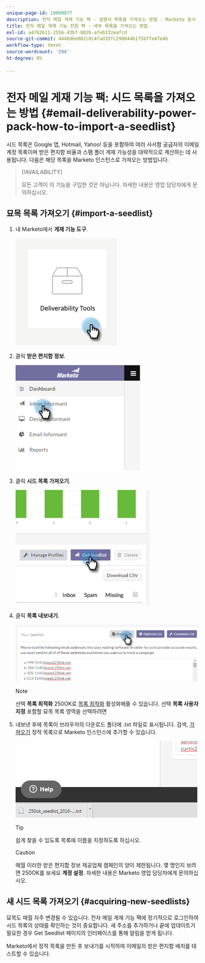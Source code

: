 ```yaml
---
unique-page-id: 10099077
description: 전자 메일 게재 기능 팩 - 설명서 목록을 가져오는 방법 - Marketo 문서 - 제품 설명서
title: 전자 메일 게재 기능 전원 팩 - 세부 목록을 가져오는 방법
exl-id: a4782611-2556-43bf-802b-afeb332eafcd
source-git-commit: 4448d6e082c0c4fad35fc2980446175bffe47e4b
workflow-type: tm+mt
source-wordcount: '294'
ht-degree: 0%

---
```


# 전자 메일 게재 기능 팩: 시드 목록을 가져오는 방법 {#email-deliverability-power-pack-how-to-import-a-seedlist}

시드 목록은 Google 앱, Hotmail, Yahoo! 등을 포함하여 여러 사서함 공급자의 이메일 계정 목록이며 받은 편지함 비율과 스팸 폴더 게재 가능성을 대략적으로 계산하는 데 사용됩니다. 다음은 해당 목록을 Marketo 인스턴스로 가져오는 방법입니다.

>[!AVAILABILITY]
>
>모든 고객이 이 기능을 구입한 것은 아닙니다. 자세한 내용은 영업 담당자에게 문의하십시오.

## 묘목 목록 가져오기 {#import-a-seedlist}

1. 내 Marketo에서 **게재 기능 도구**.

   ![](assets/email-deliverability-power-pack-1.png)

1. 클릭 **받은 편지함 정보**.

   ![](assets/two-1.png)

1. 클릭 **시드 목록 가져오기**.

   ![](assets/three-1.png)

1. 클릭 **목록 내보내기**.

   ![](assets/four.png)

   >[!NOTE]
   >
   >선택 **목록 최적화** 250OK로 [목록 최적화](https://help.returnpath.com/hc/en-us/articles/360046746451-What-is-250ok-s-seedlist-optimizer-and-why-should-I-use-it-) 활성화해줄 수 있습니다. 선택 **목록 사용자 지정** 포함할 묘목 목록 영역을 선택하려면

1. 내보낸 후에 목록이 브라우저의 다운로드 폴더에 .txt 파일로 표시됩니다. 검색, [가져오기](/help/marketo/getting-started/quick-wins/import-a-list-of-people.md) 정적 목록으로 Marketo 인스턴스에 추가할 수 있습니다.

   ![](assets/five.png)

   >[!TIP]
   >
   >쉽게 찾을 수 있도록 목록에 이름을 지정하도록 하십시오.

   >[!CAUTION]
   >
   >매월 이러한 받은 편지함 정보 제공업체 캠페인의 양이 제한됩니다. 몇 명인지 보려면 250OK를 보세요 **계정 설정**. 자세한 내용은 Marketo 영업 담당자에게 문의하십시오.

## 새 시드 목록 가져오기 {#acquiring-new-seedlists}

묘목도 매월 자주 변경될 수 있습니다. 전자 메일 게재 기능 팩에 정기적으로 로그인하여 시드 목록의 상태를 확인하는 것이 중요합니다. 새 주소를 추가하거나 끝에 업데이트가 필요한 경우 Get Seedlist 페이지의 인터페이스를 통해 알림을 받게 됩니다.

Marketo에서 정적 목록을 만든 후 보내기를 시작하여 이메일의 받은 편지함 배치를 테스트할 수 있습니다.
